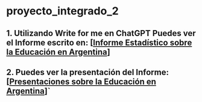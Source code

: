 # proyecto_integrado_2
## 1. Utilizando Write for me en ChatGPT Puedes ver el Informe escrito en: [[Informe Estadístico sobre la Educación en Argentina](https://chatgpt.com/share/...)]
## 2. Puedes ver la presentación del Informe: [[Presentaciones sobre la Educación en Argentina](https://gamma.app/docs/Analisis-del-Desempeno-Academico-y-Asistencia-en-la-Educacion-Arg-wi3731td9s92h4p)]`
